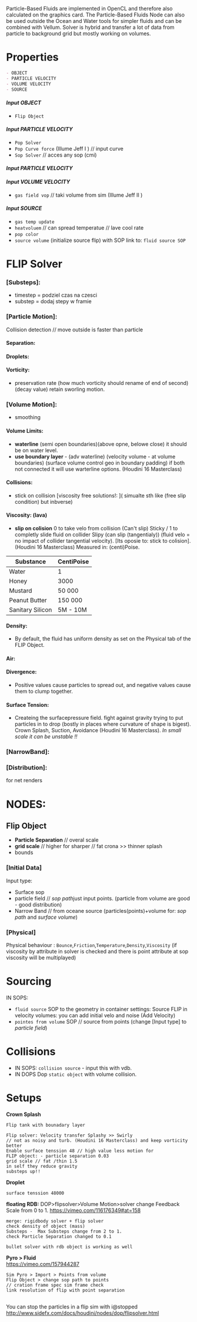 
Particle-Based Fluids are implemented in OpenCL and therefore also calculated on the graphics card. The Particle-Based Fluids Node can also be used outside the Ocean and Water tools for simpler fluids and can be combined with Vellum. Solver is hybrid and transfer a lot of data from particle to background grid but mostly working on volumes.

# Properties
```md
- OBJECT 
- PARTICLE VELOCITY
- VOLUME VELOCITY
- SOURCE 
```

#### *Input OBJECT*
- `Flip Object`

#### *Input PARTICLE VELOCITY* 
- `Pop Solver`   
- `Pop Curve force` (Illume Jeff I ) // input curve 
- `Sop Solver` // acces any sop (cmi) 

#### *Input PARTICLE VELOCITY*  

#### *Input VOLUME VELOCITY*  
- `gas field vop` // taki volume from sim  (Illume Jeff II )
#### *Input SOURCE*  
- `gas temp update`    
- `heatvoluem`  // can spread temperatue   // lave cool rate 
- `pop color` 
- `source volume` (initialize source flip) with SOP link to: `fluid source SOP`
 
# FLIP Solver   
### [Substeps]:
- timestep = podziel czas na czesci   
- substep = dodaj stepy w framie  

### [Particle Motion]:
Collision detection // move outside is faster than particle 
#### Separation:  
#### Droplets:  
#### Vorticity: 
- preservation rate (how much vorticity should rename of end of second) (decay value) retain sworling motion.  

### [Volume Motion]:  
- smoothing 
#### Volume Limits:  
- **waterline** (semi open boundaries)(above opne, belowe close) it should be on water level.   
- **use boundary layer** - (adv waterline) (velocity volume - at volume boundaries) (surface volume control geo in boundary padding) if both not connected it will use warterline options. (Houdini 16 Masterclass)  

#### Collisions:  
- stick on collision [viscosity free solutions!: ]( simualte sth like (free slip condition) but inbverse)   
  
#### Viscosity: (lava)     
- **slip on colision** 0 to take velo from collision (Can't slip) Sticky / 1 to completly slide fluid on collider Slipy (can slip (tangentialy)) (fluid velo = no impact of collider tangential velocity). [Its oposie to: stick to colision]. (Houdini 16 Masterclass)
Measured in: (centi)Poise.

Substance | CentiPoise
--- | --- 
Water | 1
Honey | 3000 
Mustard | 50 000 
Peanut Butter | 150 000 
Sanitary Silicon | 5M - 10M





#### Density:   
- By default, the fluid has uniform density as set on the Physical tab of the FLIP Object. 

#### Air:  

#### Divergence:  
- Positive values cause particles to spread out, and negative values cause them to clump together.
#### Surface Tension:   
- Createing the surfacepressure field. fight against gravity trying to put particles in to drop (bostly in places where curvature of shape is bigest). Crown Splash, Suction, Avoidance (Houdini 16 Masterclass). *In small scale it can be unstable !!*   


### [NarrowBand]:   

### [Distribution]:    
for net renders




# NODES:
## Flip Object
- **Particle Separation** // overal scale   
- **grid scale** // higher for sharper // fat crona >> thinner splash  
- bounds
### [Initial Data]
Input type:
- Surface sop
- particle field // *sop path*just input points. (particle from volume are good - good distribution)
- Narrow Band  // from oceane source (particles(points)+volume for: *sop path* and *surface volume*) 
### [Physical]
Physical behaviour : `Bounce`,`Friction`,`Temperature`,`Density`,`Viscosity` (if viscosity by attribute in solver is checked and there is point attribute at sop viscosity will be multiplayed)




# Sourcing
IN SOPS: 
- `fluid source` SOP  to the geometry
in container settings: Source FLIP
in velocity volumes: you can add initial velo and noise (Add Velocity)
- `pointes from volume` SOP // source from points (change [Input type] to *particle field*)


# Collisions  
- IN SOPS: `collision source` - input this with vdb.  
- IN DOPS Dop `static object` with volume collision.   


# Setups  
**Crown Splash**
```
Flip tank with bounadary layer 

Flip solver: Velocity transfer Splashy >> Swirly  
// not as noisy and turb. (Houdini 16 Masterclass) and keep vorticity better
Enable surface tenssion 48 // high value less motion for 
FLIP object: - particle separation 0.03
grid scale // fat /thin 1.5
in self they reduce gravity 
substeps up!!
```
**Droplet**
```
surface tenssion 48000
```
**floating RDB:**   DOP>flipsolver>Volume Motion>solver change Feedback Scale from 0 to 1.   https://vimeo.com/116176349#at=158
```
merge: rigidbody solver + flip solver 
check density of object (mass)  
Substeps -  Max Substeps change from 2 to 1.  
check Particle Separation changed to 0.1  
```
```
bullet solver with rdb object is working as well
```
**Pyro > Fluid**  
https://vimeo.com/157944287 
```
Sim Pyro > Import > Points from volume 
Flip Object > change sop path to points 
// cration frame spec sim frame check
link resolution of flip with point separation 
```

## ###

You can stop the particles in a flip sim with i@stopped  
http://www.sidefx.com/docs/houdini/nodes/dop/flipsolver.html  
